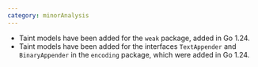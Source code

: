 ```yaml
---
category: minorAnalysis
---
```

* Taint models have been added for the `weak` package, added in Go 1.24.
* Taint models have been added for the interfaces `TextAppender` and `BinaryAppender` in the `encoding` package, which were added in Go 1.24.
